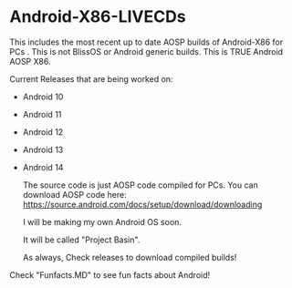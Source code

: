 # Android-X86-LIVECDs
This includes the most recent up to date AOSP builds of Android-X86 for PCs . This is not BlissOS or Android generic builds. This is TRUE Android AOSP X86.

Current Releases that are being worked on: 

* Android 10

* Android 11

* Android 12

* Android 13

* Android 14

  The source code is just AOSP code compiled for PCs. You can download AOSP code here: https://source.android.com/docs/setup/download/downloading 

  I will be making my own Android OS soon.

  It will be called "Project Basin".

  As always, Check releases to download compiled builds!


Check "Funfacts.MD" to see fun facts about Android!
